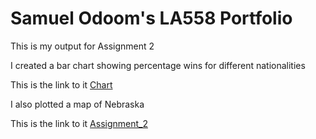 # Samuel Odoom's LA558 Portfolio
This is my output for Assignment 2

I created a bar chart showing percentage wins for different nationalities


This is the link to it [Chart](Assignment2Chart.jpg)
 
I also plotted a map of Nebraska

This is the link to it [Assignment_2](Assignment_2/Nebraskaplot.jpeg)



